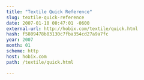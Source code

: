 ```yaml
---
title: "Textile Quick Reference"
slug: textile-quick-reference
date: 2007-01-10 00:47:01 -0600
external-url: http://hobix.com/textile/quick.html
hash: f5809478b83130c7fba354cd27a9a7fc
year: 2007
month: 01
scheme: http
host: hobix.com
path: /textile/quick.html

---
```



